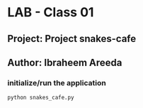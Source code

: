 # LAB - Class 01
## Project: Project snakes-cafe
## Author: Ibraheem Areeda
###  initialize/run the application
```
python snakes_cafe.py 
```
